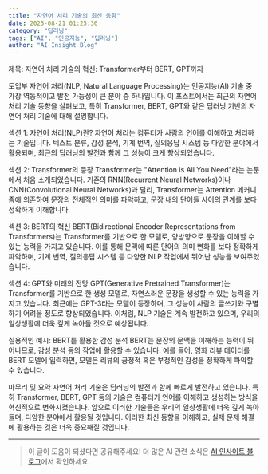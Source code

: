 ```yaml
---
title: "자연어 처리 기술의 최신 동향"
date: 2025-08-21 01:25:36
category: "딥러닝"
tags: ["AI", "인공지능", "딥러닝"]
author: "AI Insight Blog"
---
```


제목: 자연어 처리 기술의 혁신: Transformer부터 BERT, GPT까지 

도입부
자연어 처리(NLP, Natural Language Processing)는 인공지능(AI) 기술 중 가장 역동적이고 발전 가능성이 큰 분야 중 하나입니다. 이 포스트에서는 최근의 자연어 처리 기술 동향을 살펴보고, 특히 Transformer, BERT, GPT와 같은 딥러닝 기반의 자연어 처리 기술에 대해 설명합니다.

섹션 1: 자연어 처리(NLP)란?
자연어 처리는 컴퓨터가 사람의 언어를 이해하고 처리하는 기술입니다. 텍스트 분류, 감성 분석, 기계 번역, 질의응답 시스템 등 다양한 분야에서 활용되며, 최근의 딥러닝의 발전과 함께 그 성능이 크게 향상되었습니다.

섹션 2: Transformer의 등장
Transformer는 "Attention is All You Need"라는 논문에서 처음 소개되었습니다. 기존의 RNN(Recurrent Neural Networks)이나 CNN(Convolutional Neural Networks)과 달리, Transformer는 Attention 메커니즘에 의존하여 문장의 전체적인 의미를 파악하고, 문장 내의 단어들 사이의 관계를 보다 정확하게 이해합니다.

섹션 3: BERT의 혁신
BERT(Bidirectional Encoder Representations from Transformers)는 Transformer를 기반으로 한 모델로, 양방향으로 문장을 이해할 수 있는 능력을 가지고 있습니다. 이를 통해 문맥에 따른 단어의 의미 변화를 보다 정확하게 파악하며, 기계 번역, 질의응답 시스템 등 다양한 NLP 작업에서 뛰어난 성능을 보여주었습니다.

섹션 4: GPT와 미래의 전망
GPT(Generative Pretrained Transformer)는 Transformer를 기반으로 한 생성 모델로, 자연스러운 문장을 생성할 수 있는 능력을 가지고 있습니다. 최근에는 GPT-3라는 모델이 등장하며, 그 성능이 사람의 글쓰기와 구별하기 어려울 정도로 향상되었습니다. 이처럼, NLP 기술은 계속 발전하고 있으며, 우리의 일상생활에 더욱 깊게 녹아들 것으로 예상됩니다.

실용적인 예시: BERT를 활용한 감성 분석
BERT는 문장의 문맥을 이해하는 능력이 뛰어나므로, 감성 분석 등의 작업에 활용할 수 있습니다. 예를 들어, 영화 리뷰 데이터를 BERT 모델에 입력하면, 모델은 리뷰의 긍정적 혹은 부정적인 감성을 정확하게 파악할 수 있습니다.

마무리 및 요약
자연어 처리 기술은 딥러닝의 발전과 함께 빠르게 발전하고 있습니다. 특히 Transformer, BERT, GPT 등의 기술은 컴퓨터가 언어를 이해하고 생성하는 방식을 혁신적으로 변화시켰습니다. 앞으로 이러한 기술들은 우리의 일상생활에 더욱 깊게 녹아들며, 다양한 분야에서 활용될 것입니다. 이러한 최신 동향을 이해하고, 실제 문제 해결에 활용하는 것은 더욱 중요해질 것입니다.

---

> 이 글이 도움이 되셨다면 공유해주세요! 
> 더 많은 AI 관련 소식은 [AI 인사이트 블로그](https://tonyhwang1004.github.io/ai-insight-blog)에서 확인하세요.
